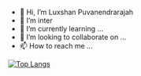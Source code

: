 - 👋 Hi, I’m Luxshan Puvanendrarajah
- 👀 I’m inter
- 🌱 I’m currently learning ...
- 💞️ I’m looking to collaborate on ...
- 📫 How to reach me ...

[![Top Langs](https://github-readme-stats.vercel.app/api/top-langs/?username=LuxshanPuvanendrarajah)](https://github.com/LuxshanPuvanendrarajah/github-readme-stats)

<!---
LuxshanPuvanendrarajah/LuxshanPuvanendrarajah is a ✨ special ✨ repository because its `README.md` (this file) appears on your GitHub profile.
You can click the Preview link to take a look at your changes.
--->
